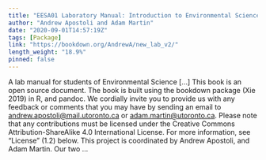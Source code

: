 ```yaml
---
title: "EESA01 Laboratory Manual: Introduction to Environmental Science"
author: "Andrew Apostoli and Adam Martin"
date: "2020-09-01T14:57:19Z"
tags: [Package]
link: "https://bookdown.org/AndrewA/new_lab_v2/"
length_weight: "18.9%"
pinned: false
---
```


A lab manual for students of Environmental Science [...] This book is an open source document. The book is built using the bookdown package (Xie 2019) in R, and pandoc. We cordially invite you to provide us with any feedback or comments that you may have by sending an email to andrew.apostoli@mail.utoronto.ca or adam.martin@utoronto.ca. Please note that any contributions must be licensed under the Creative Commons Attribution-ShareAlike 4.0 International License. For more information, see “License” (1.2) below. This project is coordinated by Andrew Apostoli, and Adam Martin. Our two ...
